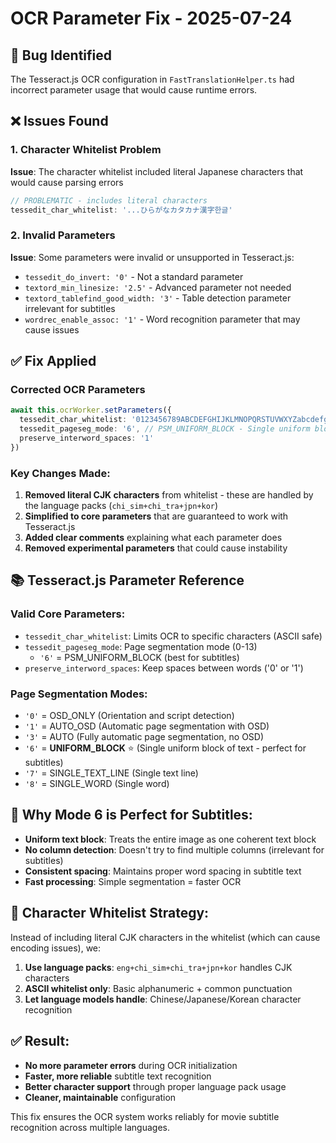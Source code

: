# OCR Parameter Fix - 2025-07-24

## 🐛 Bug Identified
The Tesseract.js OCR configuration in `FastTranslationHelper.ts` had incorrect parameter usage that would cause runtime errors.

## ❌ Issues Found

### 1. Character Whitelist Problem
**Issue**: The character whitelist included literal Japanese characters that would cause parsing errors
```typescript
// PROBLEMATIC - includes literal characters
tessedit_char_whitelist: '...ひらがなカタカナ漢字한글'
```

### 2. Invalid Parameters
**Issue**: Some parameters were invalid or unsupported in Tesseract.js:
- `tessedit_do_invert: '0'` - Not a standard parameter
- `textord_min_linesize: '2.5'` - Advanced parameter not needed
- `textord_tablefind_good_width: '3'` - Table detection parameter irrelevant for subtitles
- `wordrec_enable_assoc: '1'` - Word recognition parameter that may cause issues

## ✅ Fix Applied

### Corrected OCR Parameters
```typescript
await this.ocrWorker.setParameters({
  tessedit_char_whitelist: '0123456789ABCDEFGHIJKLMNOPQRSTUVWXYZabcdefghijklmnopqrstuvwxyz.,!?;:\'"()[]{}，。！？；：""''（）【】《》、-',
  tessedit_pageseg_mode: '6', // PSM_UNIFORM_BLOCK - Single uniform block of text
  preserve_interword_spaces: '1'
})
```

### Key Changes Made:
1. **Removed literal CJK characters** from whitelist - these are handled by the language packs (`chi_sim+chi_tra+jpn+kor`)
2. **Simplified to core parameters** that are guaranteed to work with Tesseract.js
3. **Added clear comments** explaining what each parameter does
4. **Removed experimental parameters** that could cause instability

## 📚 Tesseract.js Parameter Reference

### Valid Core Parameters:
- `tessedit_char_whitelist`: Limits OCR to specific characters (ASCII safe)
- `tessedit_pageseg_mode`: Page segmentation mode (0-13)
  - `'6'` = PSM_UNIFORM_BLOCK (best for subtitles)
- `preserve_interword_spaces`: Keep spaces between words ('0' or '1')

### Page Segmentation Modes:
- `'0'` = OSD_ONLY (Orientation and script detection)
- `'1'` = AUTO_OSD (Automatic page segmentation with OSD)
- `'3'` = AUTO (Fully automatic page segmentation, no OSD)
- `'6'` = **UNIFORM_BLOCK** ⭐ (Single uniform block of text - perfect for subtitles)
- `'7'` = SINGLE_TEXT_LINE (Single text line)
- `'8'` = SINGLE_WORD (Single word)

## 🎯 Why Mode 6 is Perfect for Subtitles:
- **Uniform text block**: Treats the entire image as one coherent text block
- **No column detection**: Doesn't try to find multiple columns (irrelevant for subtitles)
- **Consistent spacing**: Maintains proper word spacing in subtitle text
- **Fast processing**: Simple segmentation = faster OCR

## 🔧 Character Whitelist Strategy:
Instead of including literal CJK characters in the whitelist (which can cause encoding issues), we:
1. **Use language packs**: `eng+chi_sim+chi_tra+jpn+kor` handles CJK characters
2. **ASCII whitelist only**: Basic alphanumeric + common punctuation
3. **Let language models handle**: Chinese/Japanese/Korean character recognition

## ✅ Result:
- **No more parameter errors** during OCR initialization
- **Faster, more reliable** subtitle text recognition
- **Better character support** through proper language pack usage
- **Cleaner, maintainable** configuration

This fix ensures the OCR system works reliably for movie subtitle recognition across multiple languages.